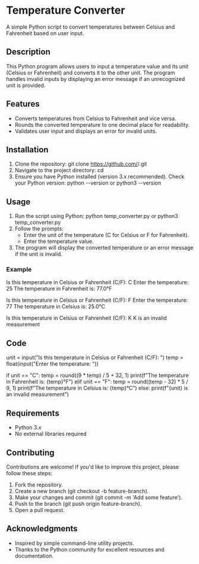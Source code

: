 # Temperature Converter

A simple Python script to convert temperatures between Celsius and Fahrenheit based on user input.

## Description

This Python program allows users to input a temperature value and its unit (Celsius or Fahrenheit) and converts it to the other unit. The program handles invalid inputs by displaying an error message if an unrecognized unit is provided.

## Features

- Converts temperatures from Celsius to Fahrenheit and vice versa.
- Rounds the converted temperature to one decimal place for readability.
- Validates user input and displays an error for invalid units.

## Installation

1. Clone the repository:
   git clone https://github.com/<your-username>/<your-repo-name>.git
2. Navigate to the project directory:
   cd <your-repo-name>
3. Ensure you have Python installed (version 3.x recommended). Check your Python version:
   python --version
   or
   python3 --version

## Usage

1. Run the script using Python:
   python temp_converter.py
   or
   python3 temp_converter.py
2. Follow the prompts:
   - Enter the unit of the temperature (C for Celsius or F for Fahrenheit).
   - Enter the temperature value.
3. The program will display the converted temperature or an error message if the unit is invalid.

### Example
Is this temperature in Celsius or Fahrenheit (C/F): C
Enter the temperature: 25
The temperature in Fahrenheit is: 77.0°F

Is this temperature in Celsius or Fahrenheit (C/F): F
Enter the temperature: 77
The temperature in Celsius is: 25.0°C

Is this temperature in Celsius or Fahrenheit (C/F): K
K is an invalid measurement

## Code

unit = input("Is this temperature in Celsius or Fahrenheit (C/F): ")
temp = float(input("Enter the temperature: "))

if unit == "C":
    temp = round((9 * temp) / 5 + 32, 1)
    print(f"The temperature in Fahrenheit is: {temp}°F")
elif unit == "F":
    temp = round((temp - 32) * 5 / 9, 1)
    print(f"The temperature in Celsius is: {temp}°C")
else:
    print(f"{unit} is an invalid measurement")

## Requirements

- Python 3.x
- No external libraries required

## Contributing

Contributions are welcome! If you'd like to improve this project, please follow these steps:
1. Fork the repository.
2. Create a new branch (git checkout -b feature-branch).
3. Make your changes and commit (git commit -m 'Add some feature').
4. Push to the branch (git push origin feature-branch).
5. Open a pull request.


## Acknowledgments

- Inspired by simple command-line utility projects.
- Thanks to the Python community for excellent resources and documentation.
